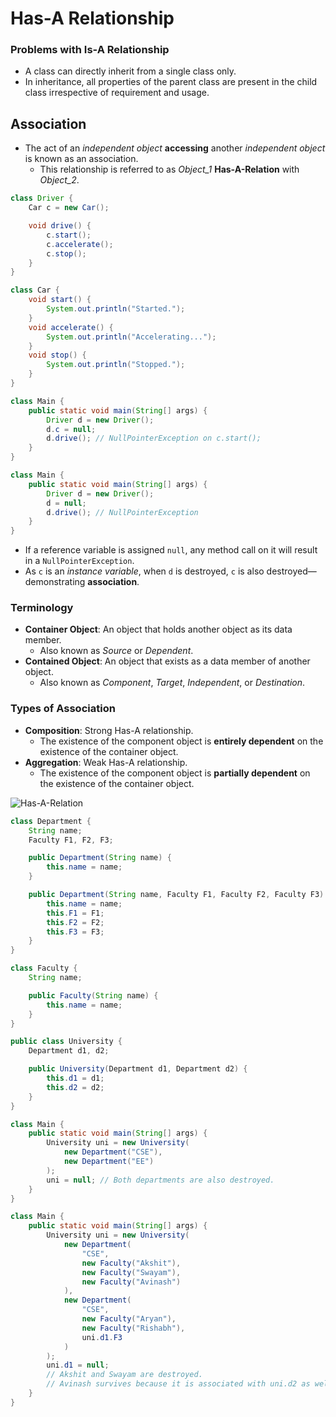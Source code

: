 # Has-A Relationship

### Problems with Is-A Relationship

- A class can directly inherit from a single class only.
- In inheritance, all properties of the parent class are present in the child class irrespective of requirement and usage.

## Association

- The act of an *independent object* **accessing** another *independent object* is known as an association.
  - This relationship is referred to as *Object_1* **Has-A-Relation** with *Object_2*.

```java
class Driver {
    Car c = new Car();

    void drive() {
        c.start();
        c.accelerate();
        c.stop();
    }
}

class Car {
    void start() {
        System.out.println("Started.");
    }
    void accelerate() {
        System.out.println("Accelerating...");
    }
    void stop() {
        System.out.println("Stopped.");
    }
}

class Main {
    public static void main(String[] args) {
        Driver d = new Driver();
        d.c = null;
        d.drive(); // NullPointerException on c.start();
    }
}

class Main {
    public static void main(String[] args) {
        Driver d = new Driver();
        d = null;
        d.drive(); // NullPointerException
    }
}
```

- If a reference variable is assigned `null`, any method call on it will result in a `NullPointerException`.
- As `c` is an *instance variable*, when `d` is destroyed, `c` is also destroyed—demonstrating **association**.

### Terminology

- **Container Object**: An object that holds another object as its data member.
  - Also known as *Source* or *Dependent*.
- **Contained Object**: An object that exists as a data member of another object.
  - Also known as *Component*, *Target*, *Independent*, or *Destination*.

### Types of Association

- **Composition**: Strong Has-A relationship.
  - The existence of the component object is **entirely dependent** on the existence of the container object.
- **Aggregation**: Weak Has-A relationship.
  - The existence of the component object is **partially dependent** on the existence of the container object.

![Has-A-Relation](/home/darkop/JSpiders-Java-FullStack/Advanced%20Java/Images/HasARelation.png)

```java
class Department {
    String name;
    Faculty F1, F2, F3;

    public Department(String name) {
        this.name = name;
    }

    public Department(String name, Faculty F1, Faculty F2, Faculty F3) {
        this.name = name;
        this.F1 = F1;
        this.F2 = F2;
        this.F3 = F3;
    }
}

class Faculty {
    String name;

    public Faculty(String name) {
        this.name = name;
    }
}

public class University {
    Department d1, d2;

    public University(Department d1, Department d2) {
        this.d1 = d1;
        this.d2 = d2;
    }
}

class Main {
    public static void main(String[] args) {
        University uni = new University(
            new Department("CSE"),
            new Department("EE")
        );
        uni = null; // Both departments are also destroyed.
    }
}

class Main {
    public static void main(String[] args) {
        University uni = new University(
            new Department(
                "CSE",
                new Faculty("Akshit"),
                new Faculty("Swayam"),
                new Faculty("Avinash")
            ),
            new Department(
                "CSE",
                new Faculty("Aryan"),
                new Faculty("Rishabh"),
                uni.d1.F3
            )
        );
        uni.d1 = null;
        // Akshit and Swayam are destroyed.
        // Avinash survives because it is associated with uni.d2 as well.
    }
}
```

